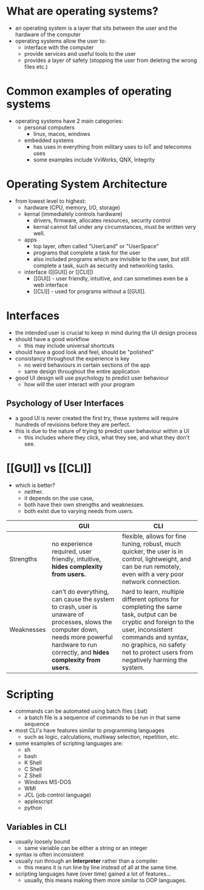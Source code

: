 
# What are operating systems?
- an operating system is a layer that sits between the user and the hardware of the computer
- operating systems allow the user to:
	- interface with the computer
	- provide services and useful tools to the user
	- provides a layer of safety (stopping the user from deleting the wrong files etc.)
# Common examples of operating systems
- operating systems have 2 main categories:
	- personal computers
		- linux, macos, windows
	- embedded systems
		- has uses in everything from military uses to IoT and telecomms uses
		- some examples include VxWorks, QNX, Integrity
# Operating System Architecture 
- from lowest level to highest:
	- hardware (CPU, memory, I/O, storage)
	- kernal (immediately controls hardware)
		- drivers, firmware, allocates resources, security control
		- kernal cannot fail under any circumstances, must be written very well. 
	- apps
		- top layer, often called "UserLand" or "UserSpace"
		- programs that complete a task for the user
		- also included programs which are invisible to the user, but still complete a task, such as security and networking tasks.
	- interface ([[GUI]] or [[CLI]])
		- [[GUI]] - user friendly, intuitive, and can sometimes even be a web interface
		- [[CLI]] - used for programs without a [[GUI]].

# Interfaces
- the intended user is crucial to keep in mind during the UI design process
- should have a good workflow
	- this may include universal shortcuts
- should have a good look and feel, should be "polished"
- consistancy throughout the experience is key
	- no weird behaviours in certain sections of the app
	- same design throughout the entire application
- good UI design will use psychology to predict user behaviour
	- how will the user interact with your program
## Psychology of User Interfaces
- a good UI is never created the first try, these systems will require hundreds of revisions before they are perfect. 
- this is due to the nature of trying to predict user behaviour within a UI
	- this includes where they click, what they see, and what they don't see. 
# [[GUI]] vs [[CLI]]
- which is better?
	- neither.
	- it depends on the use case,
	- both have their own strengths and weaknesses.
	- both exist due to varying needs from users. 

| |GUI|CLI|
|---|---|---|
|Strengths|no experience required, user friendly, intuitive, **hides complexity from users.**|flexible, allows for fine tuning, robust, much quicker, the user is in control, lightweight, and can be run remotely, even with a very poor network connection. |
|Weaknesses|can't do everything, can cause the system to crash, user is unaware of processes, slows the computer down, needs more powerful hardware to run correctly, and **hides complexity from users.**|hard to learn, multiple different options for completing the same task, output can be cryptic and foreign to the user, inconsistent commands and syntax, no graphics, no safety net to protect users from negatively harming the system.|
# Scripting
- commands can be automated using batch files (.bat)
	- a batch file is a sequence of commands to be run in that same sequence
- most CLI's have features similar to programming languages
	- such as logic, calculations, multiway selection, repetition, etc. 
- some examples of scripting languages are:
	- sh
	- bash
	- K Shell
	- C Shell
	- Z Shell
	- Windows MS-DOS
	- WMI
	- JCL (job control language)
	- applescript
	- python
## Variables in CLI
- usually loosely bound
	- same variable can be either a string or an integer
- syntax is often inconsistent
- usually run through an **Interpreter** rather than a compiler
	- this means it is run line by line instead of all at the same time. 
- scripting languages have (over time) gained a lot of features...
	- usually, this means making them more similar to OOP languages. 